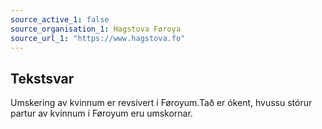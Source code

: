 ```yaml
---
source_active_1: false
source_organisation_1: Hagstova Føroya
source_url_1: "https://www.hagstova.fo"
---
```

## Tekstsvar  
Umskering av kvinnum er revsivert í Føroyum.Tað er ókent, hvussu stórur partur av kvinnum í Føroyum eru umskornar.
